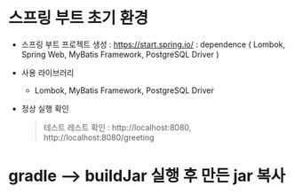 # 스프링 부트 초기 환경

- 스프링 부트 프로젝트 생성 : https://start.spring.io/
  : dependence ( Lombok, Spring Web, MyBatis Framework, PostgreSQL Driver )

- 사용 라이브러리
  - Lombok, MyBatis Framework, PostgreSQL Driver

- 정상 실행 확인
  > 테스트 레스트 확인 : http://localhost:8080, http://localhost:8080/greeting

# gradle --> buildJar 실행 후 만든 jar 복사

